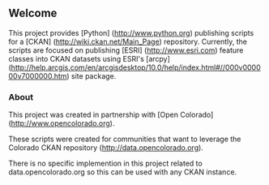 ## Welcome
This project provides [Python] (http://www.python.org) publishing scripts for a 
[CKAN] (http://wiki.ckan.net/Main_Page) repository.  Currently, the scripts are focused on
publishing [ESRI] (http://www.esri.com) feature classes into CKAN datasets using ESRI's [arcpy] 
(http://help.arcgis.com/en/arcgisdesktop/10.0/help/index.html#//000v000000v7000000.htm) site package.


### About
This project was created in partnership with [Open Colorado] (http://www.opencolorado.org).  

These scripts were created for communities that want to leverage the Colorado CKAN 
repository (http://data.opencolorado.org).

There is no specific implemention in this project related to data.opencolorado.org so this can be
used with any CKAN instance.
